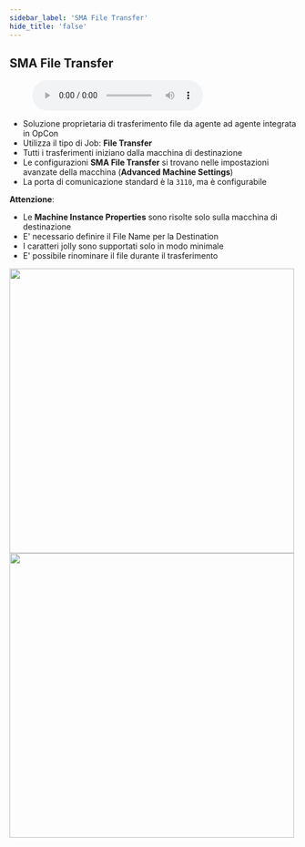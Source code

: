 ```yaml
---
sidebar_label: 'SMA File Transfer'
hide_title: 'false'
---
```


## SMA File Transfer

<figure>
    <audio
        controls
        src="audiobasic/SMAFT.mp3">
            Your browser does not support the
            <code>audio</code> element.
    </audio>
</figure>

* Soluzione proprietaria di trasferimento file da agente ad agente integrata in OpCon
* Utilizza il tipo di Job: **File Transfer**
* Tutti i trasferimenti iniziano dalla macchina di destinazione
* Le configurazioni **SMA File Transfer** si trovano nelle impostazioni avanzate della macchina (**Advanced Machine Settings**)
* La porta di comunicazione standard è la ```3110```, ma è configurabile

**Attenzione**:  

* Le **Machine Instance Properties** sono risolte solo sulla macchina di destinazione
* E' necessario definire il File Name per la Destination
* I caratteri jolly sono supportati solo in modo minimale
* E' possibile rinominare il file durante il trasferimento

<a href="imgbasic/434.png" target="_blank"><img src="imgbasic/434.png" width="500"></img></a>  
<a href="imgbasic/435.png" target="_blank"><img src="imgbasic/435.png" width="500"></img></a>  